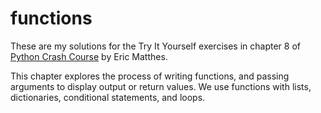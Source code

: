 # functions

These are my solutions for the Try It Yourself exercises in chapter 8 of [Python Crash Course](https://nostarch.com/pythoncrashcourse/) by Eric Matthes.

This chapter explores the process of writing functions, and passing arguments to display output or return values. We use functions with lists, dictionaries, conditional statements, and loops.
